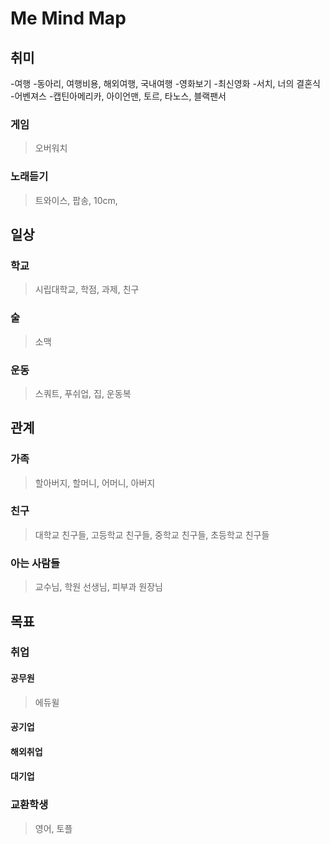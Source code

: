 # Me Mind Map
## 취미
-여행
  -동아리, 여행비용, 해외여행, 국내여행
-영화보기
 -최신영화 
-서치, 너의 결혼식
 -어벤져스
  -캡틴아메리카, 아이언맨, 토르, 타노스, 블랙팬서
### 게임
>오버워치
### 노래듣기
>트와이스, 팝송, 10cm, 
 

## 일상
### 학교
>시립대학교, 학점, 과제, 친구
### 술
>소맥
### 운동
>스쿼트, 푸쉬업, 집, 운동복

## 관계
### 가족
>할아버지, 할머니, 어머니, 아버지
### 친구
>대학교 친구들, 고등학교 친구들, 중학교 친구들, 초등학교 친구들
### 아는 사람들
>교수님, 학원 선생님, 피부과 원장님

## 목표
### 취업
#### 공무원
>에듀윌
#### 공기업
#### 해외취업 
#### 대기업

### 교환학생
>영어, 토플

